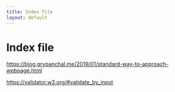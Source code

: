 ```yaml
---
title: Index file
layout: default
---
```


# Index file

 https://blog.grvpanchal.me/2019/01/standard-way-to-approach-webpage.html

 https://validator.w3.org/#validate_by_input
